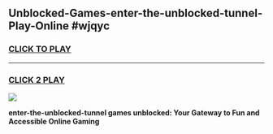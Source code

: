
## Unblocked-Games-enter-the-unblocked-tunnel-Play-Online #wjqyc
<h3>
<a href="https://news.freeplayer.one?title=enter-the-unblocked-tunnel&ref=3">CLICK TO PLAY</a></h3>
<hr>

<h3>
<a href="https://news.freeplayer.one?title=enter-the-unblocked-tunnel&ref=3">CLICK 2 PLAY</a>
  
</h3>

<a href="https://news.freeplayer.one?title=enter-the-unblocked-tunnel&ref=3"><img src="https://clearcache.store/games.png"></a>


**enter-the-unblocked-tunnel games unblocked: Your Gateway to Fun and Accessible Online Gaming**

